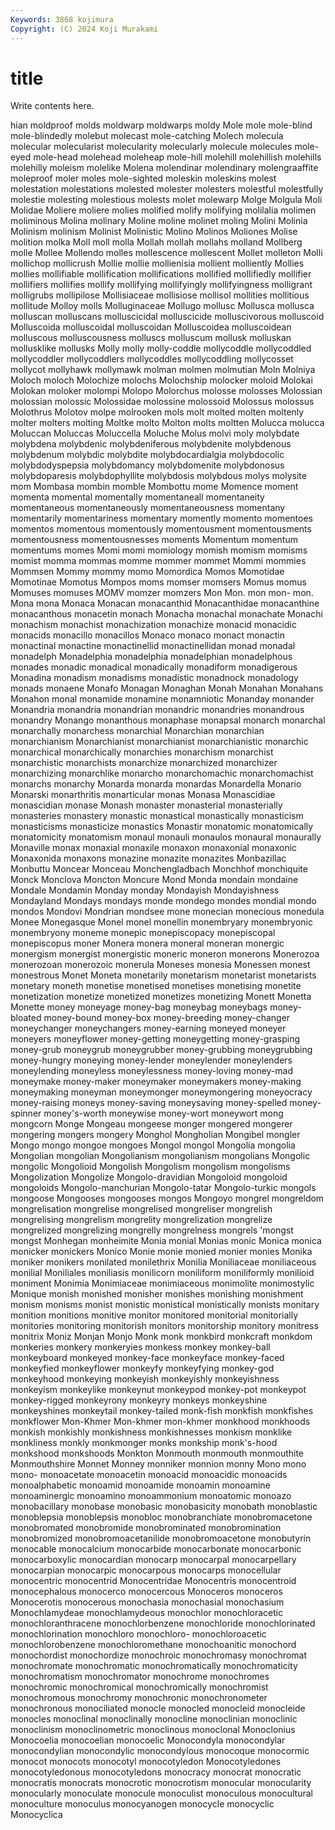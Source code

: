 ```yaml
---
Keywords: 3868 kojimura
Copyright: (C) 2024 Koji Murakami
---
```


# title

Write contents here.



hian moldproof molds
moldwarp moldwarps moldy Mole mole mole-blind mole-blindedly molebut molecast mole-catching
Molech molecula molecular molecularist molecularity molecularly molecule molecules mole-eyed mole-head
molehead moleheap mole-hill molehill molehillish molehills molehilly moleism molelike Molena
molendinar molendinary molengraaffite moleproof moler moles mole-sighted moleskin moleskins molest
molestation molestations molested molester molesters molestful molestfully molestie molesting molestious
molests molet molewarp Molge Molgula Moli Molidae Moliere moliere molies
molified molify molifying molilalia molimen moliminous Molina molinary Moline moline
molinet moling Molini Molinia Molinism molinism Molinist Molinistic Molino Molinos
Moliones Molise molition molka Moll moll molla Mollah mollah mollahs
molland Mollberg molle Mollee Mollendo molles mollescence mollescent Mollet molleton
Molli mollichop mollicrush Mollie mollie mollienisia mollient molliently Mollies mollies
mollifiable mollification mollifications mollified mollifiedly mollifier mollifiers mollifies mollify mollifying
mollifyingly mollifyingness molligrant molligrubs mollipilose Mollisiaceae mollisiose mollisol mollities mollitious
mollitude Molloy molls Molluginaceae Mollugo mollusc Mollusca mollusca molluscan molluscans
molluscicidal molluscicide molluscivorous molluscoid Molluscoida molluscoidal molluscoidan Molluscoidea molluscoidean molluscous
molluscousness molluscs molluscum mollusk molluskan mollusklike mollusks Molly molly molly-coddle
mollycoddle mollycoddled mollycoddler mollycoddlers mollycoddles mollycoddling mollycosset mollycot mollyhawk mollymawk
molman molmen molmutian Moln Molniya Moloch moloch Molochize molochs Molochship
molocker moloid Molokai Molokan moloker molompi Molopo Molorchus molosse molosses
Molossian molossian molossic Molossidae molossine molossoid Molossus molossus Molothrus Molotov
molpe molrooken mols molt molted molten moltenly molter molters molting
Moltke molto Molton molts moltten Molucca molucca Moluccan Moluccas Moluccella
Moluche Molus molvi moly molybdate molybdena molybdenic molybdeniferous molybdenite molybdenous
molybdenum molybdic molybdite molybdocardialgia molybdocolic molybdodyspepsia molybdomancy molybdomenite molybdonosus molybdoparesis
molybdophyllite molybdosis molybdous molys molysite mom Mombasa mombin momble Mombottu
mome Momence moment momenta momental momentally momentaneall momentaneity momentaneous momentaneously
momentaneousness momentany momentarily momentariness momentary momently momento momentoes momentos momentous
momentously momentousment momentousments momentousness momentousnesses moments Momentum momentum momentums momes
Momi momi momiology momish momism momisms momist momma mommas momme
mommer mommet Mommi mommies Mommsen Mommy mommy momo Momordica Momos
Momotidae Momotinae Momotus Mompos moms momser momsers Momus momus Momuses
momuses MOMV momzer momzers Mon Mon. mon mon- mon. Mona
mona Monaca Monacan monacanthid Monacanthidae monacanthine monacanthous monacetin monach Monacha
monachal monachate Monachi monachism monachist monachization monachize monacid monacidic monacids
monacillo monacillos Monaco monaco monact monactin monactinal monactine monactinellid monactinellidan
monad monadal monadelph Monadelphia monadelphia monadelphian monadelphous monades monadic monadical
monadically monadiform monadigerous Monadina monadism monadisms monadistic monadnock monadology monads
monaene Monafo Monagan Monaghan Monah Monahan Monahans Monahon monal monamide
monamine monamniotic Monanday monander Monandria monandria monandrian monandric monandries monandrous
monandry Monango monanthous monaphase monapsal monarch monarchal monarchally monarchess monarchial
Monarchian monarchian monarchianism Monarchianist monarchianist monarchianistic monarchic monarchical monarchically monarchies
monarchism monarchist monarchistic monarchists monarchize monarchized monarchizer monarchizing monarchlike monarcho
monarchomachic monarchomachist monarchs monarchy Monarda monarda monardas Monardella Monario Monarski
monarthritis monarticular monas Monasa Monascidiae monascidian monase Monash monaster monasterial
monasterially monasteries monastery monastic monastical monastically monasticism monasticisms monasticize monastics
Monastir monatomic monatomically monatomicity monatomism monaul monauli monaulos monaural monaurally
Monaville monax monaxial monaxile monaxon monaxonial monaxonic Monaxonida monaxons monazine
monazite monazites Monbazillac Monbuttu Moncear Monceau Monchengladbach Monchhof monchiquite Monck
Monclova Moncton Moncure Mond Monda mondain mondaine Mondale Mondamin Monday
monday Mondayish Mondayishness Mondayland Mondays mondays monde mondego mondes mondial
mondo mondos Mondovi Mondrian mondsee mone monecian monecious monedula Monee
Monegasque Monel monel monellin monembryary monembryonic monembryony moneme monepic monepiscopacy
monepiscopal monepiscopus moner Monera monera moneral moneran monergic monergism monergist
monergistic moneric moneron monerons Monerozoa monerozoan monerozoic monerula Moneses monesia
Monessen monest monestrous Monet Moneta monetarily monetarism monetarist monetarists monetary
moneth monetise monetised monetises monetising monetite monetization monetize monetized monetizes
monetizing Monett Monetta Monette money moneyage money-bag moneybag moneybags money-bloated
money-bound money-box money-breeding money-changer moneychanger moneychangers money-earning moneyed moneyer moneyers
moneyflower money-getting moneygetting money-grasping money-grub moneygrub moneygrubber money-grubbing moneygrubbing money-hungry
moneying money-lender moneylender moneylenders moneylending moneyless moneylessness money-loving money-mad moneymake
money-maker moneymaker moneymakers money-making moneymaking moneyman moneymonger moneymongering moneyocracy money-raising
moneys money-saving moneysaving money-spelled money-spinner money's-worth moneywise money-wort moneywort mong
mongcorn Monge Mongeau mongeese monger mongered mongerer mongering mongers mongery
Monghol Mongholian Mongibel mongler Mongo mongo mongoe mongoes Mongol mongol
Mongolia mongolia Mongolian mongolian Mongolianism mongolianism mongolians Mongolic mongolic Mongolioid
Mongolish Mongolism mongolism mongolisms Mongolization Mongolize Mongolo-dravidian Mongoloid mongoloid mongoloids
Mongolo-manchurian Mongolo-tatar Mongolo-turkic mongols mongoose Mongooses mongooses mongos Mongoyo mongrel
mongreldom mongrelisation mongrelise mongrelised mongreliser mongrelish mongrelising mongrelism mongrelity mongrelization
mongrelize mongrelized mongrelizing mongrelly mongrelness mongrels 'mongst mongst Monhegan monheimite
Monia monial Monias monic Monica monica monicker monickers Monico Monie
monie monied monier monies Monika moniker monikers monilated monilethrix Monilia
Moniliaceae moniliaceous monilial Moniliales moniliasis monilicorn moniliform moniliformly monilioid moniment
Monimia Monimiaceae monimiaceous monimolite monimostylic Monique monish monished monisher monishes
monishing monishment monism monisms monist monistic monistical monistically monists monitary
monition monitions monitive monitor monitored monitorial monitorially monitories monitoring monitorish
monitors monitorship monitory monitress monitrix Moniz Monjan Monjo Monk monk
monkbird monkcraft monkdom monkeries monkery monkeryies monkess monkey monkey-ball monkeyboard
monkeyed monkey-face monkeyface monkey-faced monkeyfied monkeyflower monkeyfy monkeyfying monkey-god monkeyhood
monkeying monkeyish monkeyishly monkeyishness monkeyism monkeylike monkeynut monkeypod monkey-pot monkeypot
monkey-rigged monkeyrony monkeyry monkeys monkeyshine monkeyshines monkeytail monkey-tailed monk-fish monkfish
monkfishes monkflower Mon-Khmer Mon-khmer mon-khmer monkhood monkhoods monkish monkishly monkishness
monkishnesses monkism monklike monkliness monkly monkmonger monks monkship monk's-hood monkshood
monkshoods Monkton Monmouth monmouth monmouthite Monmouthshire Monnet Monney monniker monnion
monny Mono mono mono- monoacetate monoacetin monoacid monoacidic monoacids monoalphabetic
monoamid monoamide monoamin monoamine monoaminergic monoamino monoammonium monoatomic monoazo monobacillary
monobase monobasic monobasicity monobath monoblastic monoblepsia monoblepsis monobloc monobranchiate monobromacetone
monobromated monobromide monobrominated monobromination monobromized monobromoacetanilide monobromoacetone monobutyrin monocable monocalcium
monocarbide monocarbonate monocarbonic monocarboxylic monocardian monocarp monocarpal monocarpellary monocarpian monocarpic
monocarpous monocarps monocellular monocentric monocentrid Monocentridae Monocentris monocentroid monocephalous monocerco
monocercous Monoceros monoceros Monocerotis monocerous monochasia monochasial monochasium Monochlamydeae monochlamydeous
monochlor monochloracetic monochloranthracene monochlorbenzene monochloride monochlorinated monochlorination monochloro monochloro- monochloroacetic
monochlorobenzene monochloromethane monochoanitic monochord monochordist monochordize monochroic monochromasy monochromat monochromate
monochromatic monochromatically monochromaticity monochromatism monochromator monochrome monochromes monochromic monochromical monochromically
monochromist monochromous monochromy monochronic monochronometer monochronous monociliated monocle monocled monocleid
monocleide monocles monoclinal monoclinally monocline monoclinian monoclinic monoclinism monoclinometric monoclinous
monoclonal Monoclonius Monocoelia monocoelian monocoelic Monocondyla monocondylar monocondylian monocondylic monocondylous
monocoque monocormic monocot monocots monocotyl monocotyledon Monocotyledones monocotyledonous monocotyledons monocracy
monocrat monocratic monocratis monocrats monocrotic monocrotism monocular monocularity monocularly monoculate
monocule monoculist monoculous monocultural monoculture monoculus monocyanogen monocycle monocyclic Monocyclica
